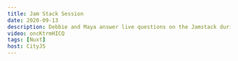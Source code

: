 ```yaml
---
title: Jam Stack Session
date: 2020-09-13
description: Debbie and Maya answer live questions on the Jamstack during the CityJS online Conference.
video: oncKtrmHICQ
tags: [Nuxt]
host: CityJS
---
```

